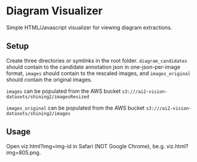 # Diagram Visualizer

Simple HTML/Javascript visualizer for viewing diagram extractions.

## Setup

Create three directories or symlinks in the root
folder. ```diagram_candidates``` should contain to the candidate
annotation json in one-json-per-image format, ```images``` should
contain to the rescaled images, and ```images_original``` should
contain the original images.

```images``` can be populated from the AWS bucket ```s3:///ai2-vision-datasets/shining2/imagesResized```

```images_original``` can be populated from the AWS bucket ```s3:///ai2-vision-datasets/shining2/images```

## Usage

Open viz.html?img=img-id in Safari (NOT Google Chrome),
be.g. viz.html?img=805.png.